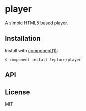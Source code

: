 
# player

  A simple HTML5 based player.

## Installation

  Install with [component(1)](http://component.io):

    $ component install lepture/player

## API



## License

  MIT
